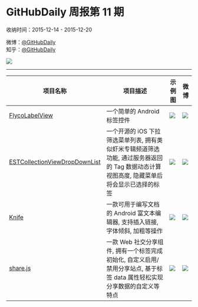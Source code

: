 # GitHubDaily 周报第 11 期

收纳时间：2015-12-14 - 2015-12-20

微博：[@GitHubDaily](https://weibo.com/GitHubDaily)    
知乎：[@GitHubDaily](https://www.zhihu.com/people/githubdaily)

![](https://raw.githubusercontent.com/GitHubDaily/GitHubDaily/master/assets/weixin.png)

---

项目名称 | 项目描述 | 示例图 | 微博
--- | --- | --- | ---
[FlycoLabelView](https://github.com/H07000223/FlycoLabelView) | 一个简单的 Android 标签控件 | ![](http://ww3.sinaimg.cn/large/006fiYtfgw1ez42p1awnij30u01hc13e.jpg) | [![](https://raw.githubusercontent.com/GitHubDaily/GitHubDaily/master/assets/sina_logo.png)](https://weibo.com/5722964389/D91cWBfML)
[ESTCollectionViewDropDownList](https://github.com/Aufree/ESTCollectionViewDropDownList) | 一个开源的 iOS 下拉筛选菜单列表, 拥有类似虾米专辑频道筛选功能, 通过服务器返回的 Tag 数据动态计算视图高度, 隐藏菜单后将会显示已选择的标签 | ![](http://ww1.sinaimg.cn/large/006fiYtfjw1eyzg7m8yv5g30ku112kjs.gif) | [![](https://raw.githubusercontent.com/GitHubDaily/GitHubDaily/master/assets/sina_logo.png)](https://weibo.com/5722964389/D8DFk4FPG)
[Knife](https://github.com/mthli/Knife) | 一款可用于编写文档的 Android 富文本编辑器, 支持插入链接, 字体倾斜, 加粗等操作 | ![](http://ww3.sinaimg.cn/large/006fiYtfjw1eyzgcpti44g30dc0ca1kx.gif) | [![](https://raw.githubusercontent.com/GitHubDaily/GitHubDaily/master/assets/sina_logo.png)](https://weibo.com/5722964389/D8uePeh1W)
[share.js](https://github.com/overtrue/share.js) | 一款 Web 社交分享组件, 拥有一个标签完成初始化, 自定义启用/禁用分享站点, 基于标签 data 属性轻松实现分享数据的自定义等特点 | ![](http://ww4.sinaimg.cn/large/006fiYtfjw1eyycbsikp4j31d403ogmn.jpg) | [![](https://raw.githubusercontent.com/GitHubDaily/GitHubDaily/master/assets/sina_logo.png)](https://weibo.com/5722964389/D8kPy1m9u)
